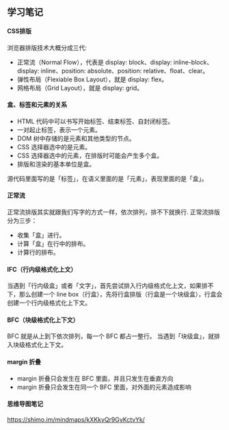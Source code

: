 ## 学习笔记

#### CSS排版
浏览器排版技术大概分成三代:
+ 正常流（Normal Flow），代表是 display: block、display: inline-block、display: inline、position: absolute、position: relative、float、clear。
+ 弹性布局（Flexiable Box Layout），就是 display: flex。
+ 网格布局（Grid Layout），就是 display: grid。

#### 盒、标签和元素的关系
+ HTML 代码中可以书写开始标签、结束标签、自封闭标签。
+ 一对起止标签，表示一个元素。
+ DOM 树中存储的是元素和其他类型的节点。
+ CSS 选择器选中的是元素。
+ CSS 选择器选中的元素，在排版时可能会产生多个盒。
+ 排版和渲染的基本单位是盒。

源代码里面写的是「标签」，在语义里面的是「元素」，表现里面的是「盒」。

#### 正常流
正常流排版其实就跟我们写字的方式一样，依次排列，排不下就换行.
正常流排版分为三步：
+ 收集「盒」进行。
+ 计算「盒」在行中的排布。
+ 计算行的排布。

#### IFC（行内级格式化上文）
当遇到「行内级盒」或者「文字」，首先尝试排入行内级格式化上文，如果排不下，那么创建一个 line box（行盒），先将行盒排版（行盒是一个块级盒），行盒会创建一个行内级格式化上下文。

#### BFC（块级格式化上下文）
BFC 就是从上到下依次排列，每一个 BFC 都占一整行。
当遇到「块级盒」，就排入块级格式化上下文。

#### margin 折叠
+ margin 折叠只会发生在 BFC 里面，并且只发生在垂直方向
+ margin 折叠只会发生在同一个 BFC 里面，对外面的元素造成影响

#### 思维导图笔记
https://shimo.im/mindmaps/kXKkvQr9GyKctvYk/
